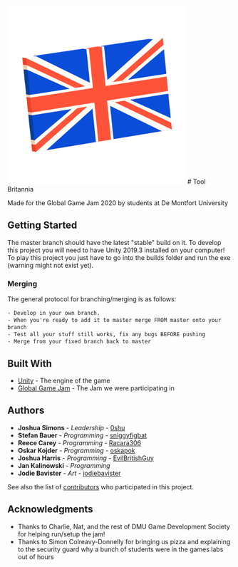 <img src = "/Assets/Art/HiResFlag.png" width="400">
# Tool Britannia

Made for the Global Game Jam 2020 by students at De Montfort University

## Getting Started

The master branch should have the latest "stable" build on it.
To develop this project you will need to have Unity 2019.3 installed on your computer!
To play this project you just have to go into the builds folder and run the exe (warning might not exist yet).

### Merging

The general protocol for branching/merging is as follows:
```
- Develop in your own branch.
- When you're ready to add it to master merge FROM master onto your branch
- Test all your stuff still works, fix any bugs BEFORE pushing
- Merge from your fixed branch back to master
```

## Built With

* [Unity](https://unity.com/) - The engine of the game
* [Global Game Jam](https://globalgamejam.org/) - The Jam we were participating in

## Authors

* **Joshua Simons** - *Leadership* - [0shu](https://github.com/0shu)
* **Stefan Bauer** - *Programming* - [sniggyfigbat](https://github.com/sniggyfigbat)
* **Reece Carey** - *Programming* - [Racara306](https://github.com/Racara306)
* **Oskar Kojder** - *Programming* - [oskapok](https://github.com/oskapok)
* **Joshua Harris** - *Programming* - [EvilBritishGuy](https://github.com/EvilBritishGuy)
* **Jan Kalinowski** - *Programming*
* **Jodie Bavister** - *Art* - [jodiebavister](https://github.com/jodiebavister)

See also the list of [contributors](https://github.com/0shu/GGJ2020/contributors) who participated in this project.

## Acknowledgments

* Thanks to Charlie, Nat, and the rest of DMU Game Development Society for helping run/setup the jam!
* Thanks to Simon Colreavy-Donnelly for bringing us pizza and explaining to the security guard why a bunch of students were in the games labs out of hours

